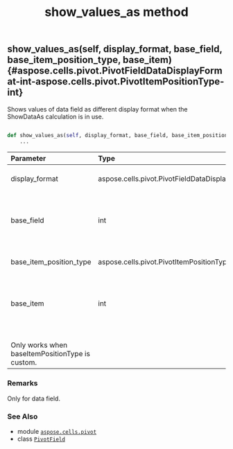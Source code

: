 ﻿---
title: show_values_as method
second_title: Aspose.Cells for Python via .NET API References
description: 
type: docs
weight: 220
url: /aspose.cells.pivot/pivotfield/show_values_as/
is_root: false
---

## show_values_as(self, display_format, base_field, base_item_position_type, base_item) {#aspose.cells.pivot.PivotFieldDataDisplayFormat-int-aspose.cells.pivot.PivotItemPositionType-int}

Shows values of data field as different display format when the ShowDataAs calculation is in use.



```python

def show_values_as(self, display_format, base_field, base_item_position_type, base_item):
    ...
```


| Parameter | Type | Description |
| :- | :- | :- |
| display_format | aspose.cells.pivot.PivotFieldDataDisplayFormat | The data display format type. |
| base_field | int | The index to the field which ShowDataAs calculation bases on. |
| base_item_position_type | aspose.cells.pivot.PivotItemPositionType | The position type of base iteam. |
| base_item | int | The index to the base item which ShowDataAs calculation bases on.<br/>Only works when baseItemPositionType is custom. |
### Remarks

Only for data field.


### See Also
* module [`aspose.cells.pivot`](../../)
* class [`PivotField`](/cells/python-net/aspose.cells.pivot/pivotfield)
